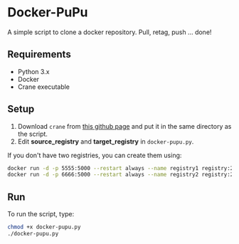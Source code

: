 # Docker-PuPu

A simple script to clone a docker repository. Pull, retag, push ... done!

## Requirements

- Python 3.x
- Docker
- Crane executable

## Setup

1. Download `crane` from [this github page](https://github.com/google/go-containerregistry) and put it in the same directory as the script.
2. Edit **source_registry** and **target_registry** in `docker-pupu.py`.

If you don't have two registries, you can create them using:

```bash
docker run -d -p 5555:5000 --restart always --name registry1 registry:2
docker run -d -p 6666:5000 --restart always --name registry2 registry:2
```

## Run

To run the script, type:

```bash
chmod +x docker-pupu.py
./docker-pupu.py 
``````
